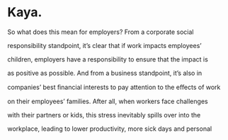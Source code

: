 # Kaya.

So what does this mean for employers? From a corporate social

responsibility standpoint, it’s clear that if work impacts employees’

children, employers have a responsibility to ensure that the impact is

as positive as possible. And from a business standpoint, it’s also in

companies’ best ﬁnancial interests to pay attention to the eﬀects of work

on their employees’ families. After all, when workers face challenges

with their partners or kids, this stress inevitably spills over into the

workplace, leading to lower productivity, more sick days and personal